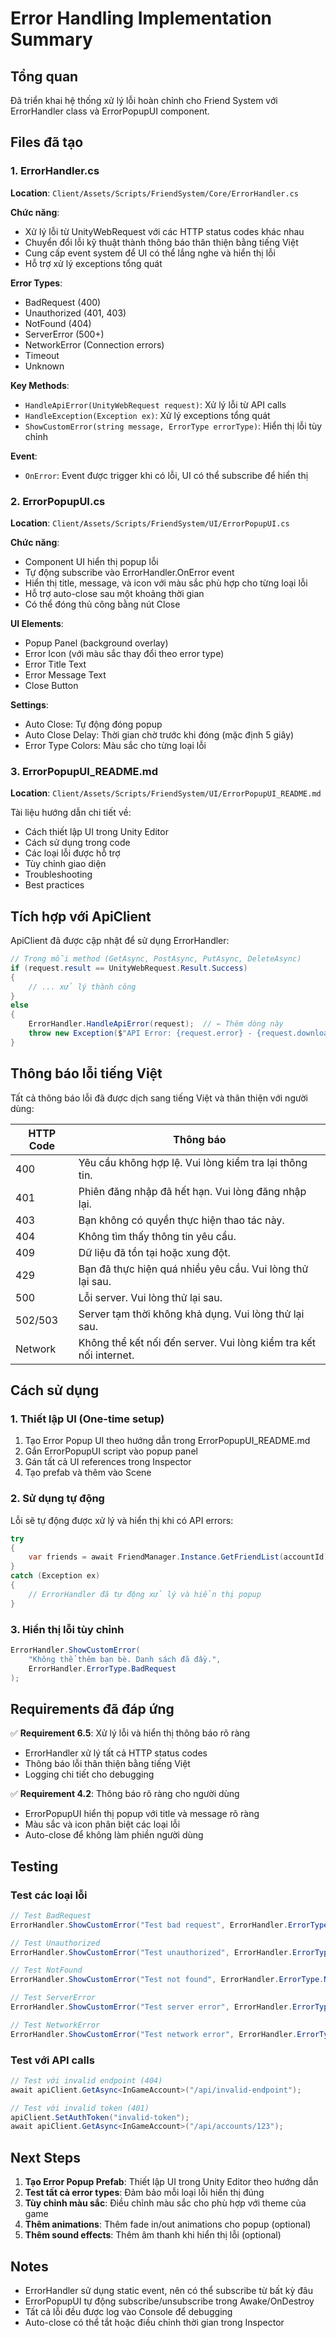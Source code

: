 # Error Handling Implementation Summary

## Tổng quan

Đã triển khai hệ thống xử lý lỗi hoàn chỉnh cho Friend System với ErrorHandler class và ErrorPopupUI component.

## Files đã tạo

### 1. ErrorHandler.cs
**Location**: `Client/Assets/Scripts/FriendSystem/Core/ErrorHandler.cs`

**Chức năng**:
- Xử lý lỗi từ UnityWebRequest với các HTTP status codes khác nhau
- Chuyển đổi lỗi kỹ thuật thành thông báo thân thiện bằng tiếng Việt
- Cung cấp event system để UI có thể lắng nghe và hiển thị lỗi
- Hỗ trợ xử lý exceptions tổng quát

**Error Types**:
- BadRequest (400)
- Unauthorized (401, 403)
- NotFound (404)
- ServerError (500+)
- NetworkError (Connection errors)
- Timeout
- Unknown

**Key Methods**:
- `HandleApiError(UnityWebRequest request)`: Xử lý lỗi từ API calls
- `HandleException(Exception ex)`: Xử lý exceptions tổng quát
- `ShowCustomError(string message, ErrorType errorType)`: Hiển thị lỗi tùy chỉnh

**Event**:
- `OnError`: Event được trigger khi có lỗi, UI có thể subscribe để hiển thị

### 2. ErrorPopupUI.cs
**Location**: `Client/Assets/Scripts/FriendSystem/UI/ErrorPopupUI.cs`

**Chức năng**:
- Component UI hiển thị popup lỗi
- Tự động subscribe vào ErrorHandler.OnError event
- Hiển thị title, message, và icon với màu sắc phù hợp cho từng loại lỗi
- Hỗ trợ auto-close sau một khoảng thời gian
- Có thể đóng thủ công bằng nút Close

**UI Elements**:
- Popup Panel (background overlay)
- Error Icon (với màu sắc thay đổi theo error type)
- Error Title Text
- Error Message Text
- Close Button

**Settings**:
- Auto Close: Tự động đóng popup
- Auto Close Delay: Thời gian chờ trước khi đóng (mặc định 5 giây)
- Error Type Colors: Màu sắc cho từng loại lỗi

### 3. ErrorPopupUI_README.md
**Location**: `Client/Assets/Scripts/FriendSystem/UI/ErrorPopupUI_README.md`

Tài liệu hướng dẫn chi tiết về:
- Cách thiết lập UI trong Unity Editor
- Cách sử dụng trong code
- Các loại lỗi được hỗ trợ
- Tùy chỉnh giao diện
- Troubleshooting
- Best practices

## Tích hợp với ApiClient

ApiClient đã được cập nhật để sử dụng ErrorHandler:

```csharp
// Trong mỗi method (GetAsync, PostAsync, PutAsync, DeleteAsync)
if (request.result == UnityWebRequest.Result.Success)
{
    // ... xử lý thành công
}
else
{
    ErrorHandler.HandleApiError(request);  // ← Thêm dòng này
    throw new Exception($"API Error: {request.error} - {request.downloadHandler.text}");
}
```

## Thông báo lỗi tiếng Việt

Tất cả thông báo lỗi đã được dịch sang tiếng Việt và thân thiện với người dùng:

| HTTP Code | Thông báo |
|-----------|-----------|
| 400 | Yêu cầu không hợp lệ. Vui lòng kiểm tra lại thông tin. |
| 401 | Phiên đăng nhập đã hết hạn. Vui lòng đăng nhập lại. |
| 403 | Bạn không có quyền thực hiện thao tác này. |
| 404 | Không tìm thấy thông tin yêu cầu. |
| 409 | Dữ liệu đã tồn tại hoặc xung đột. |
| 429 | Bạn đã thực hiện quá nhiều yêu cầu. Vui lòng thử lại sau. |
| 500 | Lỗi server. Vui lòng thử lại sau. |
| 502/503 | Server tạm thời không khả dụng. Vui lòng thử lại sau. |
| Network | Không thể kết nối đến server. Vui lòng kiểm tra kết nối internet. |

## Cách sử dụng

### 1. Thiết lập UI (One-time setup)

1. Tạo Error Popup UI theo hướng dẫn trong ErrorPopupUI_README.md
2. Gắn ErrorPopupUI script vào popup panel
3. Gán tất cả UI references trong Inspector
4. Tạo prefab và thêm vào Scene

### 2. Sử dụng tự động

Lỗi sẽ tự động được xử lý và hiển thị khi có API errors:

```csharp
try
{
    var friends = await FriendManager.Instance.GetFriendList(accountId);
}
catch (Exception ex)
{
    // ErrorHandler đã tự động xử lý và hiển thị popup
}
```

### 3. Hiển thị lỗi tùy chỉnh

```csharp
ErrorHandler.ShowCustomError(
    "Không thể thêm bạn bè. Danh sách đã đầy.", 
    ErrorHandler.ErrorType.BadRequest
);
```

## Requirements đã đáp ứng

✅ **Requirement 6.5**: Xử lý lỗi và hiển thị thông báo rõ ràng
- ErrorHandler xử lý tất cả HTTP status codes
- Thông báo lỗi thân thiện bằng tiếng Việt
- Logging chi tiết cho debugging

✅ **Requirement 4.2**: Thông báo rõ ràng cho người dùng
- ErrorPopupUI hiển thị popup với title và message rõ ràng
- Màu sắc và icon phân biệt các loại lỗi
- Auto-close để không làm phiền người dùng

## Testing

### Test các loại lỗi

```csharp
// Test BadRequest
ErrorHandler.ShowCustomError("Test bad request", ErrorHandler.ErrorType.BadRequest);

// Test Unauthorized
ErrorHandler.ShowCustomError("Test unauthorized", ErrorHandler.ErrorType.Unauthorized);

// Test NotFound
ErrorHandler.ShowCustomError("Test not found", ErrorHandler.ErrorType.NotFound);

// Test ServerError
ErrorHandler.ShowCustomError("Test server error", ErrorHandler.ErrorType.ServerError);

// Test NetworkError
ErrorHandler.ShowCustomError("Test network error", ErrorHandler.ErrorType.NetworkError);
```

### Test với API calls

```csharp
// Test với invalid endpoint (404)
await apiClient.GetAsync<InGameAccount>("/api/invalid-endpoint");

// Test với invalid token (401)
apiClient.SetAuthToken("invalid-token");
await apiClient.GetAsync<InGameAccount>("/api/accounts/123");
```

## Next Steps

1. **Tạo Error Popup Prefab**: Thiết lập UI trong Unity Editor theo hướng dẫn
2. **Test tất cả error types**: Đảm bảo mỗi loại lỗi hiển thị đúng
3. **Tùy chỉnh màu sắc**: Điều chỉnh màu sắc cho phù hợp với theme của game
4. **Thêm animations**: Thêm fade in/out animations cho popup (optional)
5. **Thêm sound effects**: Thêm âm thanh khi hiển thị lỗi (optional)

## Notes

- ErrorHandler sử dụng static event, nên có thể subscribe từ bất kỳ đâu
- ErrorPopupUI tự động subscribe/unsubscribe trong Awake/OnDestroy
- Tất cả lỗi đều được log vào Console để debugging
- Auto-close có thể tắt hoặc điều chỉnh thời gian trong Inspector
